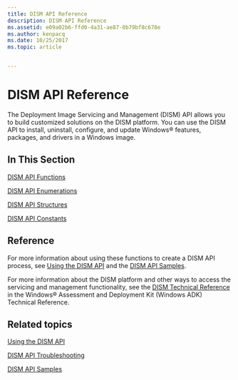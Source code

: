 ```yaml
---
title: DISM API Reference
description: DISM API Reference
ms.assetid: e09a02b6-ffd0-4a31-ae87-0b79bf8c678e
ms.author: kenpacq
ms.date: 10/25/2017
ms.topic: article


---
```


# DISM API Reference


The Deployment Image Servicing and Management (DISM) API allows you to build customized solutions on the DISM platform. You can use the DISM API to install, uninstall, configure, and update Windows® features, packages, and drivers in a Windows image.

## <span id="In_This_Section"></span><span id="in_this_section"></span><span id="IN_THIS_SECTION"></span>In This Section


[DISM API Functions](dism-api-functions.md)

[DISM API Enumerations](dism-api-enumerations.md)

[DISM API Structures](dism-api-structures.md)

[DISM API Constants](dism-api-constants.md)

## <span id="Reference"></span><span id="reference"></span><span id="REFERENCE"></span>Reference


For more information about using these functions to create a DISM API process, see [Using the DISM API](using-the-dism-api.md) and the [DISM API Samples](dism-api-samples.md).

For more information about the DISM platform and other ways to access the servicing and management functionality, see the [DISM Technical Reference](http://go.microsoft.com/fwlink/?LinkId=200687) in the Windows® Assessment and Deployment Kit (Windows ADK) Technical Reference.

## <span id="related_topics"></span>Related topics


[Using the DISM API](using-the-dism-api.md)

[DISM API Troubleshooting](dism-api-troubleshooting.md)

[DISM API Samples](dism-api-samples.md)

 

 




